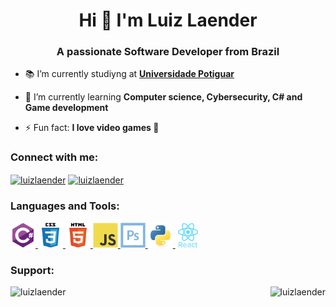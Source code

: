 <h1 align="center">Hi 👋 I'm Luiz Laender</h1>
<h3 align="center">A passionate Software Developer from Brazil</h3>


- 📚 I’m currently studiyng at <a href="https://www.unp.br/" target="blank">**Universidade Potiguar**</a>

- 🌱 I’m currently learning **Computer science, Cybersecurity, C# and Game development**

- ⚡ Fun fact: **I love video games 💖**

<h3 align="left">Connect with me:</h3>
<p align="left">
<a href="https://linkedin.com/in/luizlaender" target="blank"><img align="center" src="https://raw.githubusercontent.com/rahuldkjain/github-profile-readme-generator/master/src/images/icons/Social/linked-in-alt.svg" alt="luizlaender" height="30" width="40" /></a>
<a href="https://www.fiverr.com/luizlaender" target="blank"><img align="center" src="https://seeklogo.com/images/F/fiverr-logo-2A4DB517AE-seeklogo.com.png" alt="luizlaender" height="30" width="40" /></a>
</p>

<h3 align="left">Languages and Tools:</h3>
<p align="left"> <a href="https://www.w3schools.com/cs/" target="_blank" rel="noreferrer"> <img src="https://raw.githubusercontent.com/devicons/devicon/master/icons/csharp/csharp-original.svg" alt="csharp" width="40" height="40"/> </a> <a href="https://www.w3schools.com/css/" target="_blank" rel="noreferrer"> <img src="https://raw.githubusercontent.com/devicons/devicon/master/icons/css3/css3-original-wordmark.svg" alt="css3" width="40" height="40"/> </a> <a href="https://www.w3.org/html/" target="_blank" rel="noreferrer"> <img src="https://raw.githubusercontent.com/devicons/devicon/master/icons/html5/html5-original-wordmark.svg" alt="html5" width="40" height="40"/> </a> <a href="https://developer.mozilla.org/en-US/docs/Web/JavaScript" target="_blank" rel="noreferrer"> <img src="https://raw.githubusercontent.com/devicons/devicon/master/icons/javascript/javascript-original.svg" alt="javascript" width="40" height="40"/> </a> <a href="https://www.photoshop.com/en" target="_blank" rel="noreferrer"> <img src="https://raw.githubusercontent.com/devicons/devicon/master/icons/photoshop/photoshop-line.svg" alt="photoshop" width="40" height="40"/> </a> <a href="https://www.python.org" target="_blank" rel="noreferrer"> <img src="https://raw.githubusercontent.com/devicons/devicon/master/icons/python/python-original.svg" alt="python" width="40" height="40"/> </a> <a href="https://reactjs.org/" target="_blank" rel="noreferrer"> <img src="https://raw.githubusercontent.com/devicons/devicon/master/icons/react/react-original-wordmark.svg" alt="react" width="40" height="40"/> </a> </p>

<h3 align="left">Support:</h3>
<p><a href="https://www.buymeacoffee.com/luizlaender"> <img align="left" src="https://cdn.buymeacoffee.com/buttons/v2/default-yellow.png" height="50" width="210" alt="luizlaender" /></a></p>

<p><img align="right" src="https://github-readme-stats.vercel.app/api/top-langs?username=luizlaender&show_icons=true&locale=en&layout=compact" alt="luizlaender" /></p>
